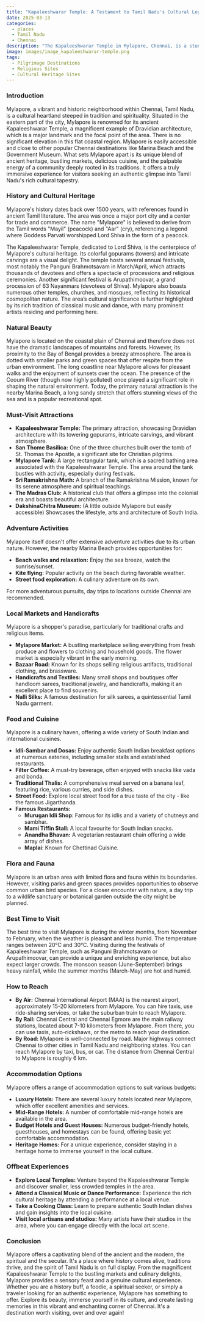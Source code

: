```yaml
---
title: "Kapaleeshwarar Temple: A Testament to Tamil Nadu's Cultural Legacy"
date: 2025-03-13
categories:
  - places
  - Tamil Nadu
  - Chennai
description: "The Kapaleeshwarar Temple in Mylapore, Chennai, is a stunning Dravidian-style temple dedicated to Lord Shiva. Known for its vibrant gopuram and intricate stone carvings, it stands as an iconic landmark of Tamil Nadu, attracting thousands of visitors each year."
image: images/image_kapaleeshwarar-temple.png
tags: 
  - Pilgrimage Destinations
  - Religious Sites
  - Cultural Heritage Sites
---
```



### **Introduction**

Mylapore, a vibrant and historic neighborhood within Chennai, Tamil Nadu, is a cultural heartland steeped in tradition and spirituality. Situated in the eastern part of the city, Mylapore is renowned for its ancient Kapaleeshwarar Temple, a magnificent example of Dravidian architecture, which is a major landmark and the focal point of the area. There is no significant elevation in this flat coastal region. Mylapore is easily accessible and close to other popular Chennai destinations like Marina Beach and the Government Museum. What sets Mylapore apart is its unique blend of ancient heritage, bustling markets, delicious cuisine, and the palpable energy of a community deeply rooted in its traditions. It offers a truly immersive experience for visitors seeking an authentic glimpse into Tamil Nadu's rich cultural tapestry.

### **History and Cultural Heritage**

Mylapore's history dates back over 1500 years, with references found in ancient Tamil literature. The area was once a major port city and a center for trade and commerce. The name "Mylapore" is believed to derive from the Tamil words "Mayil" (peacock) and "Aar" (cry), referencing a legend where Goddess Parvati worshipped Lord Shiva in the form of a peacock.



The Kapaleeshwarar Temple, dedicated to Lord Shiva, is the centerpiece of Mylapore's cultural heritage. Its colorful gopurams (towers) and intricate carvings are a visual delight. The temple hosts several annual festivals, most notably the Panguni Brahmotsavam in March/April, which attracts thousands of devotees and offers a spectacle of processions and religious ceremonies. Another significant festival is Arupathimoovar, a grand procession of 63 Nayanmars (devotees of Shiva). Mylapore also boasts numerous other temples, churches, and mosques, reflecting its historical cosmopolitan nature. The area’s cultural significance is further highlighted by its rich tradition of classical music and dance, with many prominent artists residing and performing here.

### **Natural Beauty**

Mylapore is located on the coastal plain of Chennai and therefore does not have the dramatic landscapes of mountains and forests. However, its proximity to the Bay of Bengal provides a breezy atmosphere. The area is dotted with smaller parks and green spaces that offer respite from the urban environment. The long coastline near Mylapore allows for pleasant walks and the enjoyment of sunsets over the ocean. The presence of the Cooum River (though now highly polluted) once played a significant role in shaping the natural environment. Today, the primary natural attraction is the nearby Marina Beach, a long sandy stretch that offers stunning views of the sea and is a popular recreational spot.

### **Must-Visit Attractions**

*   **Kapaleeshwarar Temple:** The primary attraction, showcasing Dravidian architecture with its towering gopurams, intricate carvings, and vibrant atmosphere.
*   **San Thome Basilica:** One of the three churches built over the tomb of St. Thomas the Apostle, a significant site for Christian pilgrims.
*   **Mylapore Tank:** A large rectangular tank, which is a sacred bathing area associated with the Kapaleeshwarar Temple. The area around the tank bustles with activity, especially during festivals.
*   **Sri Ramakrishna Math:** A branch of the Ramakrishna Mission, known for its serene atmosphere and spiritual teachings.
*   **The Madras Club:** A historical club that offers a glimpse into the colonial era and boasts beautiful architecture.
*   **DakshinaChitra Museum:** (A little outside Mylapore but easily accessible) Showcases the lifestyle, arts and architecture of South India.

### **Adventure Activities**

Mylapore itself doesn't offer extensive adventure activities due to its urban nature. However, the nearby Marina Beach provides opportunities for:

*   **Beach walks and relaxation:** Enjoy the sea breeze, watch the sunrise/sunset.
*   **Kite flying:** Popular activity on the beach during favorable weather.
*   **Street food exploration:** A culinary adventure on its own.

For more adventurous pursuits, day trips to locations outside Chennai are recommended.

### **Local Markets and Handicrafts**

Mylapore is a shopper's paradise, particularly for traditional crafts and religious items.

*   **Mylapore Market:** A bustling marketplace selling everything from fresh produce and flowers to clothing and household goods. The flower market is especially vibrant in the early morning.
*   **Bazaar Road:** Known for its shops selling religious artifacts, traditional clothing, and brassware.
*   **Handicrafts and Textiles:** Many small shops and boutiques offer handloom sarees, traditional jewelry, and handicrafts, making it an excellent place to find souvenirs.
*   **Nalli Silks:** A famous destination for silk sarees, a quintessential Tamil Nadu garment.

### **Food and Cuisine**

Mylapore is a culinary haven, offering a wide variety of South Indian and international cuisines.

*   **Idli-Sambar and Dosas:** Enjoy authentic South Indian breakfast options at numerous eateries, including smaller stalls and established restaurants.
*   **Filter Coffee:** A must-try beverage, often enjoyed with snacks like vada and bonda.
*   **Traditional Thalis:** A comprehensive meal served on a banana leaf, featuring rice, various curries, and side dishes.
*   **Street Food:** Explore local street food for a true taste of the city - like the famous Jigarthanda.
*   **Famous Restaurants:**
    *   **Murugan Idli Shop**: Famous for its idlis and a variety of chutneys and sambhar.
    *   **Mami Tiffin Stall:** A local favourite for South Indian snacks.
    *   **Anandha Bhavan:** A vegetarian restaurant chain offering a wide array of dishes.
    *   **Maplai**: Known for Chettinad Cuisine.

### **Flora and Fauna**

Mylapore is an urban area with limited flora and fauna within its boundaries. However, visiting parks and green spaces provides opportunities to observe common urban bird species. For a closer encounter with nature, a day trip to a wildlife sanctuary or botanical garden outside the city might be planned.

### **Best Time to Visit**

The best time to visit Mylapore is during the winter months, from November to February, when the weather is pleasant and less humid. The temperature ranges between 20°C and 30°C. Visiting during the festivals of Kapaleeshwarar Temple, such as Panguni Brahmotsavam or Arupathimoovar, can provide a unique and enriching experience, but also expect larger crowds. The monsoon season (June-September) brings heavy rainfall, while the summer months (March-May) are hot and humid.

### **How to Reach**

*   **By Air:** Chennai International Airport (MAA) is the nearest airport, approximately 15-20 kilometers from Mylapore. You can hire taxis, use ride-sharing services, or take the suburban train to reach Mylapore.
*   **By Rail:** Chennai Central and Chennai Egmore are the main railway stations, located about 7-10 kilometers from Mylapore. From there, you can use taxis, auto-rickshaws, or the metro to reach your destination.
*   **By Road:** Mylapore is well-connected by road. Major highways connect Chennai to other cities in Tamil Nadu and neighboring states. You can reach Mylapore by taxi, bus, or car. The distance from Chennai Central to Mylapore is roughly 6 km.

### **Accommodation Options**

Mylapore offers a range of accommodation options to suit various budgets:

*   **Luxury Hotels:** There are several luxury hotels located near Mylapore, which offer excellent amenities and services.
*   **Mid-Range Hotels:** A number of comfortable mid-range hotels are available in the area.
*   **Budget Hotels and Guest Houses:** Numerous budget-friendly hotels, guesthouses, and homestays can be found, offering basic yet comfortable accommodation.
*   **Heritage Homes:** For a unique experience, consider staying in a heritage home to immerse yourself in the local culture.

### **Offbeat Experiences**

*   **Explore Local Temples:** Venture beyond the Kapaleeshwarar Temple and discover smaller, less crowded temples in the area.
*   **Attend a Classical Music or Dance Performance:** Experience the rich cultural heritage by attending a performance at a local venue.
*   **Take a Cooking Class:** Learn to prepare authentic South Indian dishes and gain insights into the local cuisine.
*   **Visit local artisans and studios:** Many artists have their studios in the area, where you can engage directly with the local art scene.

### **Conclusion**

Mylapore offers a captivating blend of the ancient and the modern, the spiritual and the secular. It's a place where history comes alive, traditions thrive, and the spirit of Tamil Nadu is on full display. From the magnificent Kapaleeshwarar Temple to the bustling markets and culinary delights, Mylapore provides a sensory feast and a genuine cultural experience. Whether you are a history buff, a foodie, a spiritual seeker, or simply a traveler looking for an authentic experience, Mylapore has something to offer. Explore its beauty, immerse yourself in its culture, and create lasting memories in this vibrant and enchanting corner of Chennai. It's a destination worth visiting, over and over again!


